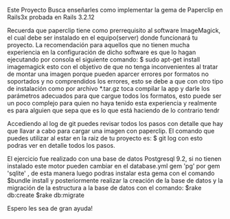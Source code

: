 Este Proyecto Busca enseñarles como implementar la gema de Paperclip en Rails3x probada en Rails 3.2.12

Recuerda que paperclip tiene como prerrequisito al software ImageMagick, el cual debe ser instalado en el equipo(server) donde funcionará tu 
proyecto. La recomendación para aquellos que no tienen mucha experiencia en la configuración de dicho software es que lo hagan ejecutando por consola el siguiente comando: $ sudo apt-get install imagemagick
esto con el objetivo de que no tenga inconvenientes al tratar de montar una imagen porque pueden aparcer errores por formatos no soportados y no comprendidos los errores, esto se debe a que con otro tipo de instalación como por archivo *.tar.gz toca compilar la app y darle los parámetros adecuados para que cargue todos los formatos, esto puede ser un poco complejo para quien no haya tenido esta experiencia y realmente
es para alguien que sepa que es lo que está haciendo de lo contrario tendr

Accediendo al log de git puedes revisar todos los pasos con detalle que hay que llavar a cabo para cargar una imagen
con paperclip.
El comando que puedes utilizar al estar en la raiz de tu proyecto es: $ git log
con esto podras ver en detalle todos los pasos.

El ejercicio fue realizado con una base de datos Postgresql 9.2, si no tienen instalado este motor pueden cambiar en el database.yml 
gem 'pg'  por gem 'sqlite' , de esta manera luego podras instalar esta gema con el comando $bundle install
y posteriormente realizar la creación de la base de datos y la migración de la estructura a la base de datos con el comando: $rake db:create 
$rake db:migrate

Espero les sea de gran ayuda!
